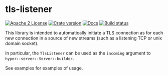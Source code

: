 # tls-listener

[![Apache 2 License](https://img.shields.io/badge/License-Apache--2.0-brightgreen)](https://www.apache.org/licenses/LICENSE-2.0)
[![Crate version](https://img.shields.io/crates/v/tls-listener)](https://crates.io/crates/tls-listener)
[![Docs](https://docs.rs/tls-listener/badge.svg)](https://docs.rs/tls-listener)
[![Build status](https://github.com/tmccombs/tls-listener/workflows/CI/badge.svg)](https://github.com/tmccombs/tls-listener/actions?query=workflow%3ACI)

This library is intended to automatically initiate a TLS connection
as for each new connection in a source of new streams (such as a listening
TCP or unix domain socket).

In particular, the `TlsListener` can be used as the `incoming` argument to `hyper::server::Server::builder`.

See examples for examples of usage.
